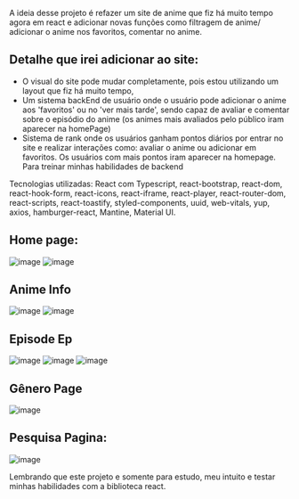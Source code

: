 A ideia desse projeto é refazer um site de anime que fiz há muito tempo agora em react e adicionar novas funções como filtragem de anime/ adicionar o anime nos favoritos, comentar no anime.

## Detalhe que irei adicionar ao site:
- O visual do site pode mudar completamente, pois estou utilizando um layout que fiz há muito tempo,
- Um sistema backEnd de usuário onde o usuário pode adicionar o anime aos 'favoritos' ou no 'ver mais tarde', sendo capaz de avaliar e comentar sobre o episódio do anime (os animes mais avaliados pelo público iram aparecer na homePage)
- Sistema de rank onde os usuários ganham pontos diários por entrar no site e realizar interações como: avaliar o anime ou adicionar em favoritos. Os usuários com mais pontos iram aparecer na homepage. Para treinar minhas habilidades de backend

Tecnologias utilizadas: React com Typescript, react-bootstrap, react-dom, react-hook-form, react-icons, react-iframe, react-player, react-router-dom, react-scripts, react-toastify, styled-components, uuid, web-vitals, yup, axios, hamburger-react, Mantine, Material UI.

## Home page:
![image](https://user-images.githubusercontent.com/96635752/200606498-de1042f6-4c21-446e-a1bd-041d603e1aa9.png)
![image](https://user-images.githubusercontent.com/96635752/200607644-8d83fb22-af71-4bc6-9b9e-1bd5e19d5c10.png)

## Anime Info
![image](https://user-images.githubusercontent.com/96635752/200606834-622bf0da-64cf-46a0-bfca-26c2441317ea.png)
![image](https://user-images.githubusercontent.com/96635752/200607053-f60a83fa-3536-4963-a8ef-6ecdbbb72536.png)

## Episode Ep
![image](https://user-images.githubusercontent.com/96635752/200606775-5cb7f461-6d23-45f7-8693-bc673cfa5f70.png)
![image](https://user-images.githubusercontent.com/96635752/200607198-bc9cfcde-184e-40d7-8d82-695212b5a37d.png)
![image](https://user-images.githubusercontent.com/96635752/200607479-9255e7b8-eb23-4431-aa0d-8d7a00571571.png)

## Gênero Page
![image](https://user-images.githubusercontent.com/96635752/200607973-eb9c94e5-e4b8-4e54-9add-c0cb3bcc1354.png)

## Pesquisa Pagina:
![image](https://user-images.githubusercontent.com/96635752/200608108-e4d17f96-1cf2-445d-9856-24721ff195b3.png)


Lembrando que este projeto e somente para estudo, meu intuito e testar minhas habilidades com a biblioteca react.
